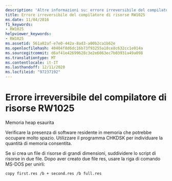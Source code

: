 ```yaml
---
description: 'Altre informazioni su: errore irreversibile del compilatore di risorse risorse RW1025'
title: Errore irreversibile del compilatore di risorse RW1025
ms.date: 11/04/2016
f1_keywords:
- RW1025
helpviewer_keywords:
- RW1025
ms.assetid: 561a02af-e7e0-442a-8ad3-a00b2ca1b62e
ms.openlocfilehash: 40404f8d6dc16b73f93255a18ce8c632cc1e014a
ms.sourcegitcommit: d6af41e42699628c3e2e6063ec7b03931a49a098
ms.translationtype: MT
ms.contentlocale: it-IT
ms.lasthandoff: 12/11/2020
ms.locfileid: "97237192"
---
```

# <a name="resource-compiler-fatal-error-rw1025"></a>Errore irreversibile del compilatore di risorse RW1025

Memoria heap esaurita

Verificare la presenza di software residente in memoria che potrebbe occupare molto spazio. Utilizzare il programma CHKDSK per individuare la quantità di memoria consentita.

Se si crea un file di risorse di grandi dimensioni, suddividere lo script di risorse in due file. Dopo aver creato due file res, usare la riga di comando MS-DOS per unirli:

```
copy first.res /b + second.res /b full.res
```
